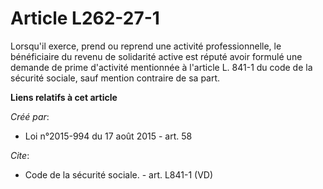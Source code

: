 # Article L262-27-1

Lorsqu'il exerce, prend ou reprend une activité professionnelle, le bénéficiaire du revenu de solidarité active est réputé
avoir formulé une demande de prime d'activité mentionnée à l'article L. 841-1 du code de la sécurité sociale, sauf mention
contraire de sa part.

**Liens relatifs à cet article**

_Créé par_:

  - Loi n°2015-994 du 17 août 2015 - art. 58

_Cite_:

  - Code de la sécurité sociale. - art. L841-1 (VD)
